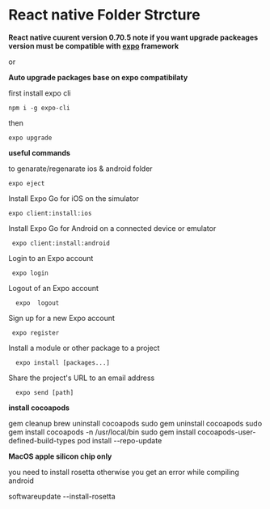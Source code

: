 # React native Folder Strcture

**React native cuurent version 0.70.5 note if you want upgrade packeages version must be compatible with [expo](https://docs.expo.dev/) framework**

or

**Auto upgrade packages base on expo compatibilaty**

first install expo cli

```command
npm i -g expo-cli
```

then

```command
expo upgrade
```

**useful commands**

to genarate/regenarate ios & android folder

```command
expo eject
```

Install Expo Go for iOS on the simulator

```command
expo client:install:ios
```

Install Expo Go for Android on a connected device or emulator

```command
 expo client:install:android
```

Login to an Expo account

```command
 expo login
```

Logout of an Expo account

```command
  expo  logout
```

Sign up for a new Expo account

```command
 expo register
```

Install a module or other package to a project

```command
  expo install [packages...]
```

Share the project's URL to an email address

```command
  expo send [path]
```

**install cocoapods**

gem cleanup
brew uninstall cocoapods
sudo gem uninstall cocoapods
sudo gem install cocoapods -n /usr/local/bin
sudo gem install cocoapods-user-defined-build-types
pod install --repo-update

**MacOS apple silicon chip only**

you need to install rosetta otherwise you get an error while compiling android

softwareupdate --install-rosetta
